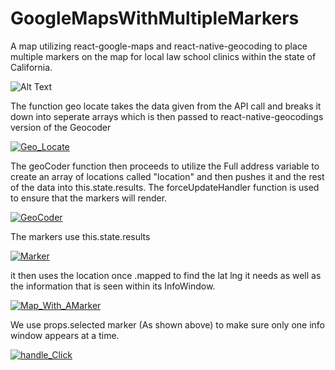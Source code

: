 # GoogleMapsWithMultipleMarkers
A map utilizing react-google-maps and react-native-geocoding to place multiple markers on the map for local law school clinics within the state of California.



![Alt Text](https://media.giphy.com/media/1fmztrYafXaCsB7N0f/giphy.gif)


The function geo locate takes the data given from the API call and breaks it down into seperate arrays which is then passed to react-native-geocodings version of the Geocoder

<a href="https://ibb.co/b9p0vT"><img src="https://preview.ibb.co/jbMr28/Geo_Locate.png" alt="Geo_Locate" border="0"></a>

The geoCoder function then proceeds to utilize the Full address variable to create an array of locations called "location" and then pushes it and the rest of the data into this.state.results. The forceUpdateHandler function is used to ensure that the markers will render. 

<a href="https://ibb.co/cnoAvT"><img src="https://preview.ibb.co/bGwKpo/GeoCoder.png" alt="GeoCoder" border="0"></a>

The markers use this.state.results

<a href="https://ibb.co/nByAvT"><img src="https://preview.ibb.co/mdOcaT/Marker.png" alt="Marker" border="0"></a>

it then uses the location once .mapped to find the lat lng it needs as well as the information that is seen within its InfoWindow.

<a href="https://ibb.co/eTsZpo"><img src="https://preview.ibb.co/g0T79o/Map_With_AMarker.png" alt="Map_With_AMarker" border="0"></a>

We use props.selected marker (As shown above) to make sure only one info window appears at a time. 

<a href="https://imgbb.com/"><img src="https://image.ibb.co/dewzN8/handle_Click.png" alt="handle_Click" border="0"></a>
